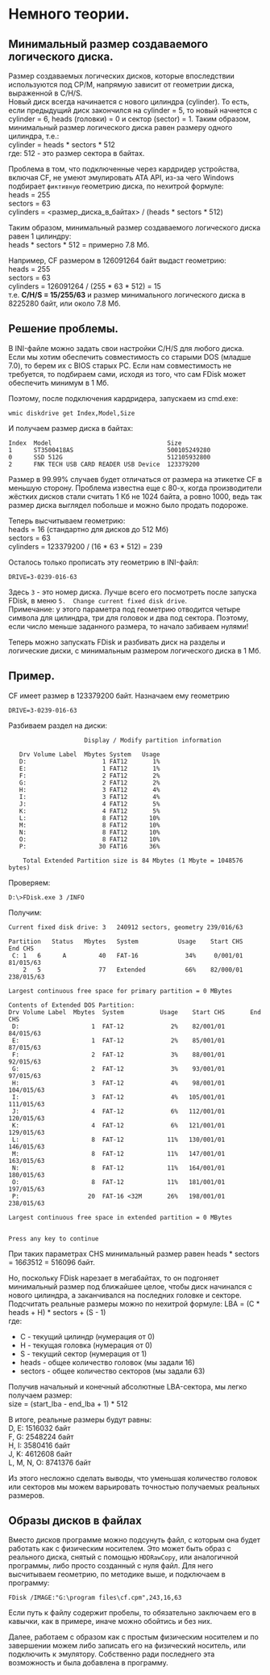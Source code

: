 # Немного теории.

## Минимальный размер создаваемого логического диска.

Размер создаваемых логических дисков, которые впоследствии используются под CP/M, напрямую
зависит от геометрии диска, выраженной в C/H/S.  
Новый диск всегда начинается с нового цилиндра (cylinder). То есть, если
предыдущий диск закончился на cylinder = 5, то новый начнется с cylinder = 6, heads (головки) = 0 и
сектор (sector) = 1.
Таким образом, минимальный размер логического диска равен размеру
одного цилиндра, т.е.:  
cylinder = heads * sectors * 512  
где: 512 - это размер сектора в байтах.  

Проблема в том, что подключенные через кардридер устройства, включая CF,
не умеют эмулировать ATA API, из-за чего Windows подбирает `фиктивную` геометрию диска,
по нехитрой формуле:  
heads = 255  
sectors = 63  
cylinders = <размер_диска_в_байтах> / (heads * sectors * 512)  

Таким образом, минимальный размер создаваемого логического диска
равен 1 цилиндру:  
heads * sectors * 512 = примерно 7.8 Мб.

Например, CF размером в 126091264 байт выдаст геометрию:  
heads = 255  
sectors = 63  
cylinders = 126091264 / (255 * 63 * 512) = 15  
т.е. **C/H/S = 15/255/63** и размер минимального логического диска в 8225280 байт, или 
около 7.8 Мб.


## Решение проблемы.

В INI-файле можно задать свои настройки C/H/S для любого диска. Если мы хотим обеспечить
совместимость со старыми DOS (младше 7.0), то берем их с BIOS старых PC. Если нам совместимость
не требуется, то подбираем сами, исходя из того, что сам FDisk может обеспечить минимум
в 1 Мб.

Поэтому, после подключения кардридера, запускаем из cmd.exe: 
```shell
wmic diskdrive get Index,Model,Size
```
И получаем размер диска в байтах:
```shell
Index  Model                                Size                                                                
1      ST3500418AS                          500105249280                                                        
0      SSD 512G                             512105932800                                                        
2      FNK TECH USB CARD READER USB Device  123379200                                                           
```
Размер в 99.99% случаев будет отличаться от размера на этикетке CF в меньшую сторону. 
Проблема известна еще с 80-х, когда производители  жёстких дисков стали считать 1 Кб не 1024 байта, 
а ровно 1000, ведь так размер диска выглядел побольше и можно было продать подороже.

Теперь высчитываем геометрию:  
heads = 16 (стандартно для дисков до 512 Мб)  
sectors = 63  
cylinders = 123379200 / (16 * 63 * 512) = 239  

Осталось только прописать эту геометрию в INI-файл:
```shell
DRIVE=3-0239-016-63
```
Здесь `3` - это номер диска. Лучше всего его посмотреть после запуска FDisk, в меню 
`5.  Change current fixed disk drive`.  
Примечание: у этого параметра под геометрию отводится четыре символа для цилиндра, три для головок и два под сектора.
Поэтому, если число меньше заданного размера, то начало забиваем нулями!

Теперь можно запускать FDisk и разбивать диск на разделы и логические диски, с минимальным
размером логического диска в 1 Мб.


## Пример.

CF имеет размер в 123379200 байт. Назначаем ему геометрию 
```shell
DRIVE=3-0239-016-63
```

Разбиваем раздел на диски:
```shell
                     Display / Modify partition information

   Drv Volume Label  Mbytes System   Usage
   D:                     1 FAT12       1%
   E:                     1 FAT12       1%
   F:                     2 FAT12       2%
   G:                     2 FAT12       2%
   H:                     3 FAT12       4%
   I:                     3 FAT12       4%
   J:                     4 FAT12       5%
   K:                     4 FAT12       5%
   L:                     8 FAT12      10%
   M:                     8 FAT12      10%
   N:                     8 FAT12      10%
   O:                     8 FAT12      10%
   P:                    30 FAT16      36%

    Total Extended Partition size is 84 Mbytes (1 Mbyte = 1048576 bytes)        
```

Проверяем:
```shell
D:\>FDisk.exe 3 /INFO
```
Получим:
```shell
Current fixed disk drive: 3   240912 sectors, geometry 239/016/63

Partition   Status   Mbytes   System           Usage    Start CHS       End CHS
 C: 1   6      A         40   FAT-16             34%     0/001/01     81/015/63
    2   5                77   Extended           66%    82/000/01    238/015/63

Largest continuous free space for primary partition = 0 MBytes

Contents of Extended DOS Partition:
Drv Volume Label  Mbytes  System          Usage    Start CHS       End CHS
 D:                    1  FAT-12             2%    82/001/01     84/015/63
 E:                    1  FAT-12             2%    85/001/01     87/015/63
 F:                    2  FAT-12             3%    88/001/01     92/015/63
 G:                    2  FAT-12             3%    93/001/01     97/015/63
 H:                    3  FAT-12             4%    98/001/01    104/015/63
 I:                    3  FAT-12             4%   105/001/01    111/015/63
 J:                    4  FAT-12             6%   112/001/01    120/015/63
 K:                    4  FAT-12             6%   121/001/01    129/015/63
 L:                    8  FAT-12            11%   130/001/01    146/015/63
 M:                    8  FAT-12            11%   147/001/01    163/015/63
 N:                    8  FAT-12            11%   164/001/01    180/015/63
 O:                    8  FAT-12            11%   181/001/01    197/015/63
 P:                   20  FAT-16 <32M       26%   198/001/01    238/015/63

Largest continuous free space in extended partition = 0 MBytes


Press any key to continue    

```
При таких параметрах CHS минимальный размер равен heads * sectors = 16*63*512 = 516096 байт.

Но, поскольку FDisk нарезает в мегабайтах, то он подгоняет минимальный размер под ближайшее
целое, чтобы диск начинался с нового цилиндра, а заканчивался на последних головке и секторе.  
Подсчитать реальные размеры можно по нехитрой формуле:
LBA = (C * heads + H) * sectors + (S - 1)  
где:
- C - текущий цилиндр (нумерация от 0)
- H - текущая головка (нумерация от 0)
- S - текущий сектор (нумерация от 1)
- heads - общее количество головок (мы задали 16)
- sectors - общее количество секторов (мы задали 63)

Получив начальный и конечный абсолютные LBA-сектора, мы легко получаем размер:  
size = (start_lba - end_lba + 1) * 512

В итоге, реальные размеры будут равны:  
D, E: 1516032 байт  
F, G: 2548224 байт  
H, I: 3580416 байт  
J, K: 4612608 байт  
L, M, N, O: 8741376 байт  

Из этого несложно сделать выводы, что уменьшая количество головок или секторов мы можем варьировать
точностью получаемых реальных размеров.

## Образы дисков в файлах

Вместо дисков программе можно подсунуть файл, с которым она будет работать как с физическим носителем.
Это может быть образ с реального диска, снятый с помощью `HDDRawCopy`, или аналогичной программы, либо
просто созданный с нуля файл. Для него высчитываем геометрию, по методике выше, и подключаем
в программу:
```shell
FDisk /IMAGE:"G:\program files\cf.cpm",243,16,63
```
Если путь к файлу содержит пробелы, то обязательно заключаем его в кавычки, как в примере, иначе
можно обойтись и без них.

Далее, работаем с образом как с простым физическим носителем и по завершении можем либо записать его
на физический носитель, или подключить к эмулятору. Собственно ради последнего эта возможность и была
добавлена в программу.
